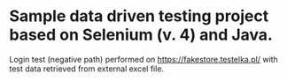 # Sample data driven testing project based on Selenium (v. 4) and Java.  
Login test (negative path) performed on https://fakestore.testelka.pl/ with test data retrieved from external excel file.
